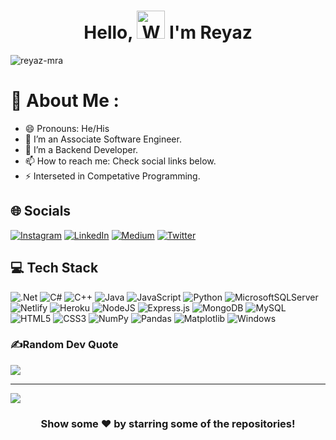 <h1 align="center"> Hello, <img src="https://raw.githubusercontent.com/nixin72/nixin72/master/wave.gif" 
         alt="Waving hand animated gif"
         height="45"
         width="45" /> I'm Reyaz</h1>

<p align="left"> <img src="https://komarev.com/ghpvc/?username=reyaz-mra&label=Views&color=blue&style=plastic&style=for-the-badge" alt="reyaz-mra" /> </p>

# 💫 About Me :
- 😄 Pronouns: He/His
- 🔭 I’m an Associate Software Engineer.
- 🌱 I’m a Backend Developer.
- 📫 How to reach me: Check social links below.
- ⚡ Interseted in Competative Programming.

## 🌐 Socials
[![Instagram](https://img.shields.io/badge/Instagram-E4405F?style=for-the-badge&logo=instagram&logoColor=white)](https://instagram.com/reyazmra) [![LinkedIn](https://img.shields.io/badge/LinkedIn-0077B5?style=for-the-badge&logo=linkedin&logoColor=white)](https://linkedin.com/in/md-reyaz-alam) [![Medium](https://img.shields.io/badge/Medium-12100E?style=for-the-badge&logo=medium&logoColor=white)](https://medium.com/@reyazmra)  	[![Twitter](https://img.shields.io/twitter/follow/Reyazmra?logo=Twitter&style=for-the-badge)](https://twitter.com/Reyazmra)


## 💻 Tech Stack
![.Net](https://img.shields.io/badge/.NET-5C2D91?style=for-the-badge&logo=.net&logoColor=white) ![C#](https://img.shields.io/badge/c%23-%23239120.svg?style=for-the-badge&logo=csharp&logoColor=white)
![C++](https://img.shields.io/badge/c++-%2300599C.svg?style=for-the-badge&logo=c%2B%2B&logoColor=white) ![Java](https://img.shields.io/badge/java-%23ED8B00.svg?style=for-the-badge&logo=java&logoColor=white) ![JavaScript](https://img.shields.io/badge/javascript-%23323330.svg?style=for-the-badge&logo=javascript&logoColor=%23F7DF1E)  ![Python](https://img.shields.io/badge/python-3670A0?style=for-the-badge&logo=python&logoColor=ffdd54) ![MicrosoftSQLServer](https://img.shields.io/badge/Microsoft%20SQL%20Server-CC2927?style=for-the-badge&logo=microsoft%20sql%20server&logoColor=white) ![Netlify](https://img.shields.io/badge/netlify-%23000000.svg?style=for-the-badge&logo=netlify&logoColor=#00C7B7) ![Heroku](https://img.shields.io/badge/heroku-%23430098.svg?style=for-the-badge&logo=heroku&logoColor=white)  ![NodeJS](https://img.shields.io/badge/node.js-6DA55F?style=for-the-badge&logo=node.js&logoColor=white)  ![Express.js](https://img.shields.io/badge/express.js-%23404d59.svg?style=for-the-badge&logo=express&logoColor=%2361DAFB) ![MongoDB](https://img.shields.io/badge/MongoDB-%234ea94b.svg?style=for-the-badge&logo=mongodb&logoColor=white) ![MySQL](https://img.shields.io/badge/mysql-%2300f.svg?style=for-the-badge&logo=mysql&logoColor=white) ![HTML5](https://img.shields.io/badge/html5-%23E34F26.svg?style=for-the-badge&logo=html5&logoColor=white) ![CSS3](https://img.shields.io/badge/css3-%231572B6.svg?style=for-the-badge&logo=css3&logoColor=white) ![NumPy](https://img.shields.io/badge/numpy-%23013243.svg?style=for-the-badge&logo=numpy&logoColor=white) ![Pandas](https://img.shields.io/badge/pandas-%23150458.svg?style=for-the-badge&logo=pandas&logoColor=white) ![Matplotlib](https://img.shields.io/badge/Matplotlib-%23ffffff.svg?style=for-the-badge&logo=Matplotlib&logoColor=black) ![Windows](https://img.shields.io/badge/Windows-0078D6?style=for-the-badge&logo=windows&logoColor=white)


### ✍️Random Dev Quote
![](https://quotes-github-readme.vercel.app/api?type=horizontal&theme=vue)

---
[![](https://visitcount.itsvg.in/api?id=reyaz&label=Profile%20Views&color=0&icon=0&pretty=false)](https://visitcount.itsvg.in)

<div align="center">

### Show some ❤️ by starring some of the repositories!

</div>

